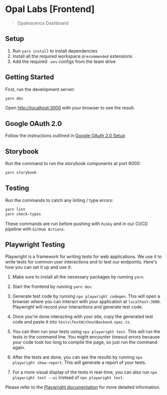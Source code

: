 # Opal Labs [Frontend]

> Opalescence Dashboard

[//]: <> 'TODO: Add CI/CD Badges'

## Setup

1. Run `yarn install` to install dependencies
2. Install all the required workspace `@recommended` extensions
3. Add the required `.env` configs from the team drive

## Getting Started

First, run the development server:

```bash
yarn dev
```

Open [http://localhost:3000](http://localhost:3000) with your browser to see the result.

## Google OAuth 2.0

Follow the instructions outlined in [Google OAuth 2.0 Setup](https://drive.google.com/drive/folders/1PWzpsJGXIDA_RnRRoEcJe_U5yvGC6s_U?usp=sharing)

## Storybook

Run the command to run the storybook components at port 6000:

```bash
yarn storybook
```

## Testing

Run the commands to catch any linting / type errors:

```bash
yarn lint
yarn check-types
```

These commands are run before pushing with `husky` and in our CI/CD pipeline with `GitHub Actions`.

## Playwright Testing

Playwright is a framework for writing tests for web applications. We use it to write tests for common user interactions and to test our endpoints. Here's how you can set it up and use it:

1. Make sure to install all the necessary packages by running `yarn`.

2. Start the frontend by running `yarn dev`.

3. Generate test code by running `npx playwright codegen`. This will open a browser where you can interact with your application at `localhost:3000`. Playwright will record your interactions and generate test code.

4. Once you're done interacting with your site, copy the generated test code and paste it into `tests\TestWithoutBackend.spec.ts`.

5. You can then run your tests using `npx playwright test`. This will run the tests in the command line. You might encounter timeout errors because your code took too long to compile the page, so just run the command again.

6. After the tests are done, you can see the results by running `npx playwright show-report`. This will generate a report of your tests.

7. For a more visual display of the tests in real-time, you can also run `npx playwright test --ui` instead of `npx playwright test`.

Please refer to the [Playwright documentation](https://playwright.dev/docs/intro) for more detailed information.
